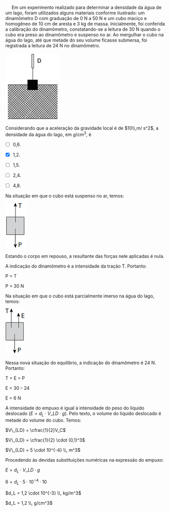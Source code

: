 

     Em um experimento realizado para determinar a densidade da água de um lago, foram utilizados alguns materiais conforme ilustrado: um dinamômetro D com graduação de 0 N a 50 N e um cubo maciço e homogêneo de 10 cm de aresta e 3 kg de massa. Inicialmente, foi conferida a calibração do dinamômetro, constatando-se a leitura de 30 N quando o cubo era preso ao dinamômetro e suspenso no ar. Ao mergulhar o cubo na água do lago, até que metade do seu volume ficasse submersa, foi registrada a leitura de 24 N no dinamômetro.

![](d8172dc8-369f-8481-3a5a-dc1b33448bda.png)

Considerando que a aceleração da gravidade local é de $10\\,m/ s^2$, a densidade da água do lago, em $g/cm^3$, é



- [ ] 0,6.
- [x] 1,2.
- [ ] 1,5.
- [ ] 2,4.
- [ ] 4,8.


Na situação em que o cubo está suspenso no ar, temos:

![](8817b168-6e2e-c7f3-28fa-e4dfc6c176df.png)

Estando o corpo em repouso, a resultante das forças nele aplicadas é nula.

A indicação do dinamômetro é a intensidade da tração T. Portanto:

P = T

P = 30 N

Na situação em que o cubo está parcialmente imerso na água do lago, temos:

![](c79c5ee3-aaf4-a70b-6ff3-bb10b85a789e.png)

Nessa nova situação do equilíbrio, a indicação do dinamômetro é 24 N. Portanto:

T + E = P

E = 30 – 24

E = 6 N

A intensidade do empuxo é igual à intensidade do peso do líquido deslocado ($E = d_L \cdot V\_{LD} \cdot g$). Pelo texto, o volume do líquido deslocado é metade do volume do cubo. Temos:

$V\_{LD} = \cfrac{1}{2}V_C$

$V\_{LD} = \cfrac{1}{2} \cdot (0,1)^3$

$V\_{LD} = 5 \cdot 10^{-4} \\, m^3$

Procedendo às devidas substituições numéricas na expressão do empuxo:

$E = d_L \cdot V\_{LD} \cdot g$

$6 = d_L \cdot 5 \cdot 10^{-4} \cdot 10$

$d_L = 1,2 \cdot 10^{-3} \\, kg/m^3$

$d_L = 1,2 \\, g/cm^3$

        
